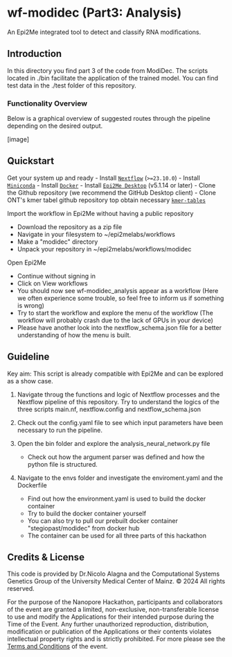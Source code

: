 # wf-modidec (Part3: Analysis)
An Epi2Me integrated tool to detect and classify RNA modifications. 


## Introduction
In this directory you find part 3 of the code from ModiDec. The scripts located in ./bin facilitate the application of the trained model. You can find test data in the ./test folder of this repository.


### Functionality Overview
Below is a graphical overview of suggested routes through the pipeline depending on the desired output.

[image]

## Quickstart
Get your system up and ready
    - Install [`Nextflow`](https://www.nextflow.io/docs/latest/getstarted.html#installation) (`>=23.10.0`)
    - Install [`Miniconda`](https://conda.io/miniconda.html)
    - Install [`Docker`](https://conda.io/miniconda.html)
    - Install [`Epi2Me Desktop`](https://labs.epi2me.io) (v5.1.14 or later)
    - Clone the Github repository (we recommend the GitHub Desktop client)
    - Clone ONT's kmer tabel github repository top obtain necessary [`kmer-tables`](https://github.com/nanoporetech/kmer_models) 

Import the workflow in Epi2Me without having a public repository
   -  Download the repository as a zip file
   -  Navigate in your filesystem to ~/epi2melabs/workflows
   -  Make a "modidec" directory
   -  Unpack your repository in ~/epi2melabs/workflows/modidec

Open Epi2Me
   -  Continue without signing in
   -  Click on View workflows
   -  You should now see wf-modidec_analysis appear as a workflow (Here we often experience some trouble, so feel free to inform us if something is wrong)
   -  Try to start the workflow and explore the menu of the workflow (The workflow will probably crash due to the lack of GPUs in your device) 
   -  Please have another look into the nextflow_schema.json file for a better understanding of how the menu is built.


## Guideline
Key aim: This script is already compatible with Epi2Me and can be explored as a show case. 


1. Navigate throug the functions and logic of Nextflow processes and the Nextflow pipeline of this repository. Try to understand the logics of the three scripts main.nf, nextflow.config and nextflow_schema.json
    
2. Check out the config.yaml file to see which input parameters have been necessary to run the pipeline.

3. Open the bin folder and explore the analysis_neural_network.py file
   -  Check out how the argument parser was defined and how the python file is structured.

4. Navigate to the envs folder and investigate the enviroment.yaml and the Dockerfile
   -  Find out how the environment.yaml is used to build the docker container
   -  Try to build the docker container yourself
   -  You can also try to pull our prebuilt docker container "stegiopast/modidec" from docker hub
   -  The container can be used for all three parts of this hackathon


## Credits & License

This code is provided by Dr.Nicolo Alagna and the Computational Systems Genetics Group of the University Medical Center of Mainz. © 2024 All rights reserved.

For the purpose of the Nanopore Hackathon, participants and collaborators of the event are granted a limited, non-exclusive, non-transferable license to use and modify the Applications for their intended purpose during the Time of the Event. Any further unauthorized reproduction, distribution, modification or publication of the Applications or their contents violates intellectual property rights and is strictly prohibited. For more please see the [Terms and Conditions](https://drive.google.com/file/d/18WN3YRoY9YvpYq6RCtwUQre-VAbN7jH6/view?usp=sharing) of the event.


